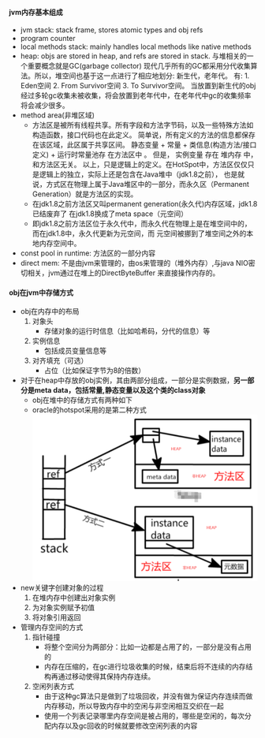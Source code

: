 #### jvm内存基本组成
* jvm stack: stack frame, stores atomic types and obj refs
* program counter
* local methods stack: mainly handles local methods like native methods
* heap: objs are stored in heap, and refs are stored in stack. 与堆相关的一个重要概念就是GC(garbage collector)
    现代几乎所有的GC都采用分代收集算法。所以，堆空间也基于这一点进行了相应地划分: 新生代，老年代。
    有: 1. Eden空间 2. From Survivor空间 3. To Survivor空间。
    当放置到新生代的obj经过多轮gc收集未被收集，将会放置到老年代中，在老年代中gc的收集频率将会减少很多。
* method area(非堆区域)
    * 方法区是被所有线程共享。所有字段和方法字节码，以及一些特殊方法如构造函数，接口代码也在此定义。
      简单说，所有定义的方法的信息都保存在该区域，此区属于共享区间。
      静态变量 + 常量 + 类信息(构造方法/接口定义) + 运行时常量池存 在方法区中 。
      但是， 实例变量 存在 堆内存 中，和方法区无关。
      以上，只是逻辑上的定义。在HotSpot中，方法区仅仅只是逻辑上的独立，实际上还是包含在Java堆中（jdk1.8之前），
      也是就说，方式区在物理上属于Java堆区中的一部分，而永久区（Permanent Generation）就是方法区的实现。
    * 在jdk1.8之前方法区又叫permanent generation(永久代)内存区域，jdk1.8已结废弃了
        在jdk1.8换成了meta space（元空间）
    * 即jdk1.8之前方法区位于永久代中，而永久代在物理上是在堆空间中的，而在jdk1.8中，永久代更新为元空间，而
        元空间被挪到了堆空间之外的本地内存空间中。
* const pool in runtime: 方法区的一部分内容
* direct mem: 不是由jvm来管理的，由os来管理的（堆外内存）,与java NIO密切相关，jvm通过在堆上的DirectByteBuffer
    来直接操作内存的。
#### obj在jvm中存储方式
* obj在内存中的布局
    1. 对象头
        * 存储对象的运行时信息（比如哈希码，分代的信息）等
    2. 实例信息
        * 包括成员变量信息等
    3. 对齐填充（可选）
        * 占位（比如保证字节为8的倍数）
* 对于在heap中存放的obj实例，其由两部分组成，一部分是实例数据，**另一部分是meta data，包括常量,静态变量以及这个类的class对象**
    * obj在堆中的存储方式有两种如下
    * oracle的hotspot采用的是第二种方式 
![](../imgs/obj_stored_in_jvm.png)
* new关键字创建对象的过程
    1. 在堆内存中创建出对象实例
    2. 为对象实例赋予初值
    3. 将对象引用返回
* 管理内存空间的方式
    1. 指针碰撞
        * 将整个空间分为两部分：比如一边都是占用了的，一部分是没有占用的
        * 内存在压缩的，在gc进行垃圾收集的时候，结束后将不连续的内存结构再通过移动使得其保持内存连续。
    2. 空闲列表方式
        * 由于这种gc算法只是做到了垃圾回收，并没有做为保证内存连续而做内存移动，所以导致内存中的空闲与非空闲相互交织在一起
        * 使用一个列表记录哪里内存空间是被占用的，哪些是空闲的，每次分配内存以及gc回收的时候就要修改空闲列表的内容
    
        
